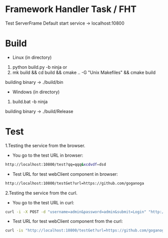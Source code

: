 # Framework Handler Task / FHT
Test ServerFrame
Default start service -> localhost:10800
# Build
- Linux (in directory)
 1. python build.py -b ninja
 or
 2. mk build && cd build && cmake .. -G "Unix Makefiles" && cmake build
 
 building binary -> ./build/bin
 
- Windows (in directory)
 1. build.bat -b ninja
 
 building binary -> ./build/Release
# Test
1.Testing the service from the browser.
  - You go to the test URL in browser: 
  ```bash
  http://localhost:10800/test?qq=qqq&xcdvdf=dsd
  ```
  
  - Test URL for test webClient component in browser: 
  ```bash
  http://localhost:10800/testGet?url=https://github.com/goganoga
  ```
2.Testing the service from the curl.
  - You go to the test URL in curl: 
  ```bash
  curl -i -X POST -d "username=admin&password=admin&submit=Login" "http://localhost:10800/test?qq=qqq&xcdvdf=dsd"
  ```
  - Test URL for test webClient component from the curl: 
  ```bash
  curl -is "http://localhost:10800/testGet?url=https://github.com/goganoga"
  ```